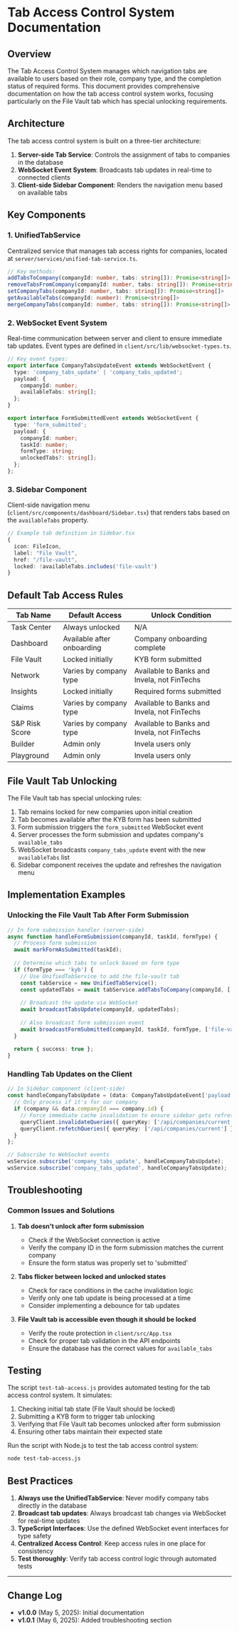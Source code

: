 # Tab Access Control System Documentation

## Overview

The Tab Access Control System manages which navigation tabs are available to users based on their role, company type, and the completion status of required forms. This document provides comprehensive documentation on how the tab access control system works, focusing particularly on the File Vault tab which has special unlocking requirements.

## Architecture

The tab access control system is built on a three-tier architecture:

1. **Server-side Tab Service**: Controls the assignment of tabs to companies in the database
2. **WebSocket Event System**: Broadcasts tab updates in real-time to connected clients
3. **Client-side Sidebar Component**: Renders the navigation menu based on available tabs

## Key Components

### 1. UnifiedTabService

Centralized service that manages tab access rights for companies, located at `server/services/unified-tab-service.ts`.

```typescript
// Key methods:
addTabsToCompany(companyId: number, tabs: string[]): Promise<string[]>
removeTabsFromCompany(companyId: number, tabs: string[]): Promise<string[]>
setCompanyTabs(companyId: number, tabs: string[]): Promise<string[]>
getAvailableTabs(companyId: number): Promise<string[]>
mergeCompanyTabs(companyId: number, tabs: string[]): Promise<string[]>
```

### 2. WebSocket Event System

Real-time communication between server and client to ensure immediate tab updates. Event types are defined in `client/src/lib/websocket-types.ts`.

```typescript
// Key event types:
export interface CompanyTabsUpdateEvent extends WebSocketEvent {
  type: 'company_tabs_update' | 'company_tabs_updated';
  payload: {
    companyId: number;
    availableTabs: string[];
  };
}

export interface FormSubmittedEvent extends WebSocketEvent {
  type: 'form_submitted';
  payload: {
    companyId: number;
    taskId: number;
    formType: string;
    unlockedTabs?: string[];
  };
};
```

### 3. Sidebar Component

Client-side navigation menu (`client/src/components/dashboard/Sidebar.tsx`) that renders tabs based on the `availableTabs` property.

```typescript
// Example tab definition in Sidebar.tsx
{
  icon: FileIcon,
  label: "File Vault",
  href: "/file-vault",
  locked: !availableTabs.includes('file-vault')
}
```

## Default Tab Access Rules

| Tab Name | Default Access | Unlock Condition |
|----------|---------------|------------------|
| Task Center | Always unlocked | N/A |
| Dashboard | Available after onboarding | Company onboarding complete |
| File Vault | Locked initially | KYB form submitted |
| Network | Varies by company type | Available to Banks and Invela, not FinTechs |
| Insights | Locked initially | Required forms submitted |
| Claims | Varies by company type | Available to Banks and Invela, not FinTechs |
| S&P Risk Score | Varies by company type | Available to Banks and Invela, not FinTechs |
| Builder | Admin only | Invela users only |
| Playground | Admin only | Invela users only |

## File Vault Tab Unlocking

The File Vault tab has special unlocking rules:

1. Tab remains locked for new companies upon initial creation
2. Tab becomes available after the KYB form has been submitted
3. Form submission triggers the `form_submitted` WebSocket event
4. Server processes the form submission and updates company's `available_tabs`
5. WebSocket broadcasts `company_tabs_update` event with the new `availableTabs` list
6. Sidebar component receives the update and refreshes the navigation menu

## Implementation Examples

### Unlocking the File Vault Tab After Form Submission

```typescript
// In form submission handler (server-side)
async function handleFormSubmission(companyId, taskId, formType) {
  // Process form submission
  await markFormAsSubmitted(taskId);
  
  // Determine which tabs to unlock based on form type
  if (formType === 'kyb') {
    // Use UnifiedTabService to add the file-vault tab
    const tabService = new UnifiedTabService();
    const updatedTabs = await tabService.addTabsToCompany(companyId, ['file-vault']);
    
    // Broadcast the update via WebSocket
    await broadcastTabsUpdate(companyId, updatedTabs);
    
    // Also broadcast form submission event
    await broadcastFormSubmitted(companyId, taskId, formType, ['file-vault']);
  }
  
  return { success: true };
}
```

### Handling Tab Updates on the Client

```typescript
// In Sidebar component (client-side)
const handleCompanyTabsUpdate = (data: CompanyTabsUpdateEvent['payload']) => {
  // Only process if it's for our company
  if (company && data.companyId === company.id) {
    // Force immediate cache invalidation to ensure sidebar gets refreshed
    queryClient.invalidateQueries({ queryKey: ['/api/companies/current'] });
    queryClient.refetchQueries({ queryKey: ['/api/companies/current'] });
  }
};

// Subscribe to WebSocket events
wsService.subscribe('company_tabs_update', handleCompanyTabsUpdate);
wsService.subscribe('company_tabs_updated', handleCompanyTabsUpdate);
```

## Troubleshooting

### Common Issues and Solutions

1. **Tab doesn't unlock after form submission**
   - Check if the WebSocket connection is active
   - Verify the company ID in the form submission matches the current company
   - Ensure the form status was properly set to 'submitted'

2. **Tabs flicker between locked and unlocked states**
   - Check for race conditions in the cache invalidation logic
   - Verify only one tab update is being processed at a time
   - Consider implementing a debounce for tab updates

3. **File Vault tab is accessible even though it should be locked**
   - Verify the route protection in `client/src/App.tsx`
   - Check for proper tab validation in the API endpoints
   - Ensure the database has the correct values for `available_tabs`

## Testing

The script `test-tab-access.js` provides automated testing for the tab access control system. It simulates:

1. Checking initial tab state (File Vault should be locked)
2. Submitting a KYB form to trigger tab unlocking
3. Verifying that File Vault tab becomes unlocked after form submission
4. Ensuring other tabs maintain their expected state

Run the script with Node.js to test the tab access control system:

```bash
node test-tab-access.js
```

## Best Practices

1. **Always use the UnifiedTabService**: Never modify company tabs directly in the database
2. **Broadcast tab updates**: Always broadcast tab changes via WebSocket for real-time updates
3. **TypeScript Interfaces**: Use the defined WebSocket event interfaces for type safety
4. **Centralized Access Control**: Keep access rules in one place for consistency
5. **Test thoroughly**: Verify tab access control logic through automated tests

---

## Change Log

- **v1.0.0** (May 5, 2025): Initial documentation
- **v1.0.1** (May 6, 2025): Added troubleshooting section